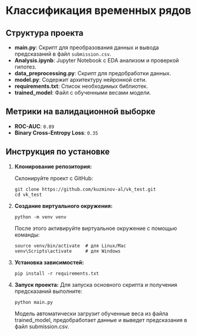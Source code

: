 # Классификация временных рядов

## Структура проекта

- **main.py**: Скрипт для преобразования данных и вывода предсказаний в файл `submission.csv`.
- **Analysis.ipynb**: Jupyter Notebook с EDA анализом и проверкой гипотез.
- **data_preprocessing.py**: Скрипт для предобработки данных.
- **model.py**: Содержит архитектуру нейронной сети.
- **requirements.txt**: Список необходимых библиотек.
- **trained_model**: Файл с обученными весами модели.

## Метрики на валидационной выборке
- **ROC-AUC**: `0.89`
- **Binary Cross-Entropy Loss**: `0.35`

## Инструкция по установке

1. **Клонирование репозитория:**

   Склонируйте проект с GitHub:
   ```
   git clone https://github.com/kuzminov-al/vk_test.git
   cd vk_test
   ```


2. **Создание виртуального окружения:**
    ```
    python -m venv venv
    ```

    После этого активируйте виртуальное окружение с помощью команды:

    ```
    source venv/bin/activate  # для Linux/Mac
    venv\Scripts\activate     # для Windows
    ```


3. **Установка зависимостей:**
    ```
    pip install -r requirements.txt
    ```


4. **Запуск проекта:**
    Для запуска основного скрипта и получения предсказаний выполните:
    ```
    python main.py
    ```
    Модель автоматически загрузит обученные веса из файла trained_model, предобработает данные и выведет предсказания в файл submission.csv.
